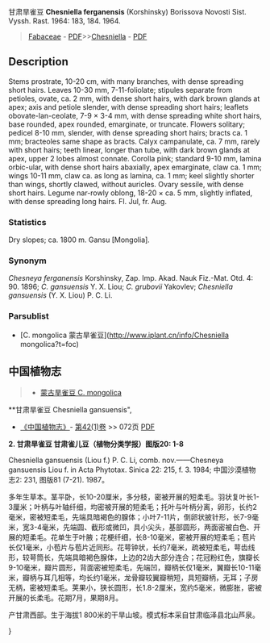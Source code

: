 甘肃旱雀豆 **Chesniella ferganensis** (Korshinsky) Borissova Novosti Sist. Vyssh. Rast. 1964: 183, 184. 1964.

> [Fabaceae](http://www.iplant.cn/info/Fabaceae?t=foc) - [PDF](http://www.iplant.cn/foc/pdf/Fabaceae.pdf)>>[Chesniella](http://www.iplant.cn/info/Chesniella?t=foc) - [PDF](http://www.iplant.cn/foc/pdf/Chesniella.pdf)

## Description

Stems prostrate, 10-20 cm, with many branches, with dense spreading short hairs. Leaves 10-30 mm, 7-11-foliolate; stipules separate from petioles, ovate, ca. 2 mm, with dense short hairs, with dark brown glands at apex; axis and petiole slender, with dense spreading short hairs; leaflets obovate-lan-ceolate, 7-9 × 3-4 mm, with dense spreading white short hairs, base rounded, apex rounded, emarginate, or truncate. Flowers solitary; pedicel 8-10 mm, slender, with dense spreading short hairs; bracts ca. 1 mm; bracteoles same shape as bracts. Calyx campanulate, ca. 7 mm, rarely with short hairs; teeth linear, longer than tube, with dark brown glands at apex, upper 2 lobes almost connate. Corolla pink; standard 9-10 mm, lamina orbic-ular, with dense short hairs abaxially, apex emarginate, claw ca. 1 mm; wings 10-11 mm, claw ca. as long as lamina, ca. 1 mm; keel slightly shorter than wings, shortly clawed, without auricles. Ovary sessile, with dense short hairs. Legume nar-rowly oblong, 18-20 × ca. 5 mm, slightly inflated, with dense spreading long hairs. Fl. Jul, fr. Aug.

### Statistics
Dry slopes; ca. 1800 m. Gansu [Mongolia].

### Synonym
*Chesneya ferganensis* Korshinsky, Zap. Imp. Akad. Nauk Fiz.-Mat. Otd. 4: 90. 1896; *C. gansuensis* Y. X. Liou; *C. grubovii* Yakovlev; *Chesniella gansuensis* (Y. X. Liou) P. C. Li.

### Parsublist

* [C.  mongolica  蒙古旱雀豆](http://www.iplant.cn/info/Chesniella mongolica?t=foc)

## 中国植物志

> * [蒙古旱雀豆  C.  mongolica](Chesniella-mongolica-蒙古旱雀豆.md)

**甘肃旱雀豆 Chesniella gansuensis",

* [《中国植物志》](http://www.iplant.cn/frps)- [第42(1)卷](http://www.iplant.cn/frps/vol/42(1)) >> 072页 [PDF](http://www.iplant.cn/frps/pdf/42(1)/072.PDF)

**2. 甘肃旱雀豆 甘肃雀儿豆（植物分类学报）图版20: 1-8**

Chesniella gansuensis (Liou f.) P. C. Li, comb. nov.——Chesneya gansuensis Liou f. in Acta Phytotax. Sinica 22: 215, f. 3. 1984; 中国沙漠植物志2: 231, 图版81 (7-21). 1987。

多年生草本。茎平卧，长10-20厘米，多分枝，密被开展的短柔毛。羽状复叶长1-3厘米；叶柄与叶轴纤细，均密被开展的短柔毛；托叶与叶柄分离，卵形，长约2毫米，密被短柔毛，先端具暗褐色的腺体；小叶7-11片，倒卵状披针形，长7-9毫米，宽3-4毫米，先端圆、截形或微凹，具小尖头，基部圆形，两面密被白色、开展的短柔毛。花单生于叶腋；花梗纤细，长8-10毫米，密被开展的短柔毛；苞片长仅1毫米，小苞片与苞片近同形。花萼钟状，长约7毫米，疏被短柔毛，萼齿线形，较萼筒长，先端具暗褐色腺体，上边的2齿大部分连合；花冠粉红色，旗瓣长9-10毫米，瓣片圆形，背面密被短柔毛，先端凹，瓣柄长仅1毫米，翼瓣长10-11毫米，瓣柄与耳几相等，均长约1毫米，龙骨瓣较翼瓣稍短，具短瓣柄，无耳；子房无柄，密被短柔毛。荚果小，狭长圆形，长1.8-2厘米，宽约5毫米，微膨胀，密被开展的长柔毛。花期7月，果期8月。

产甘肃西部。生于海拔1 800米的干旱山坡。模式标本采自甘肃临泽县北山芦泉。

}